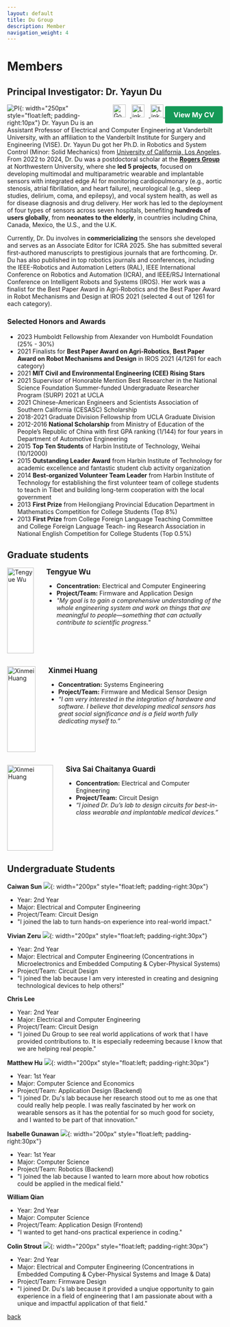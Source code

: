 ```yaml
---
layout: default
title: Du Group 
description: Member
navigation_weight: 4
---
```


# Members


## Principal Investigator: Dr. Yayun Du 
<div style="float: right; margin-left: 15px;">
<a href="https://scholar.google.com/citations?user=LPwbf4kAAAAJ&hl=en" target="_blank">
    <img src="google-scholar-logo.png" alt="Google Scholar" style="width:30px; margin-right: 10px;">
</a>
<a href="https://www.linkedin.com/in/yayun-du/" target="_blank">
    <img src="linkedin-logo.png" alt="LinkedIn" style="width:30px; margin-right: 10px;">
</a>
<a href="https://engineering.vanderbilt.edu/bio/?pid=yayun-du" target="_blank">
    <img src="link-logo.png" alt="Link" style="width:30px;">
</a>

<a href="Yayun_Du_CV_updated.pdf" target="_blank" style="font-size: 1rem; font-weight: bold; color: #ffffff; background-color: #159957; padding: 10px 20px; border-radius: 3px; text-decoration: none; display: inline-block;">
    View My CV
</a>
</div>



![PI](Yayun_portrait.jpg){: width="250px" style="float:left; padding-right:10px"} 
Dr. Yayun Du is an Assistant Professor of Electrical and Computer Engineering at Vanderbilt University, with an affiliation to the Vanderbilt Institute for Surgery and Engineering (VISE). Dr. Yayun Du got her Ph.D. in Robotics and System Control (Minor: Solid Mechanics) from [University of California, Los Angeles](https://structures.computer/). From 2022 to 2024, Dr. Du was a postdoctoral scholar at the [**Rogers Group**](https://rogersgroup.northwestern.edu/) at Northwestern University, where she **led 5 projects**, focused on developing multimodal and multiparametric wearable and implantable sensors with integrated edge AI for monitoring cardiopulmonary (e.g., aortic stenosis, atrial fibrillation, and heart failure), neurological (e.g., sleep studies, delirium, coma, and epilepsy), and vocal system health, as well as for disease diagnosis and drug delivery. Her work has led to the deployment of four types of sensors across seven hospitals, benefiting **hundreds of users globally**, from **neonates to the elderly**, in countries including China, Canada, Mexico, the U.S., and the U.K.

Currently, Dr. Du involves in **commericializing** the sensors she developed and serves as an Associate Editor for ICRA 2025. She has submitted several first-authored manuscripts to prestigious journals that are forthcoming. Dr. Du has also published in top robotics journals and conferences, including the IEEE-Robotics and Automation Letters (RAL), IEEE International Conference on Robotics and Automation (ICRA), and IEEE/RSJ International Conference on Intelligent Robots and Systems (IROS). Her work was a finalist for the Best Paper Award in Agri-Robotics and the Best Paper Award in Robot Mechanisms and Design at IROS 2021 (selected 4 out of 1261 for each category). 

### Selected Honors and Awards
* 2023 Humboldt Fellowship from Alexander von Humboldt Foundation (25% - 30%) 
* 2021 Finalists for **Best Paper Award on Agri-Robotics**, **Best Paper Award on Robot Mechanisms and Design** in IROS 2021 (4/1261 for each category)
* 2021 **MIT Civil and Environmental Engineering (CEE) Rising Stars**
* 2021 Supervisor of Honorable Mention Best Researcher in the National Science Foundation Summer-funded Undergraduate Researcher Program (SURP) 2021 at UCLA
* 2021 Chinese-American Engineers and Scientists Association of Southern California (CESASC) Scholarship
* 2018-2021 Graduate Division Fellowship from UCLA Graduate Division
* 2012-2016 **National Scholarship** from Ministry of Education of the People’s Republic of China with first GPA
ranking (1/144) for four years in Department of Automotive Engineering
* 2015 **Top Ten Students** of Harbin Institute of Technology, Weihai (10/12000)
* 2015 **Outstanding Leader Award** from Harbin Institute of Technology for academic excellence and fantastic student club activity organization 
* 2014 **Best-organized Volunteer Team Leader** from Harbin Institute of Technology for establishing the first volunteer team of college students to teach in Tibet and building long-term cooperation with the local government
* 2013 **First Prize** from Heilongjiang Provincial Education Department in Mathematics Competition for
College Students (Top 8%)
* 2013 **First Prize** from College Foreign Language Teaching Committee and College Foreign Language Teach-
ing Research Association in National English Competition for College Students (Top 0.5%)

## Graduate students
<div style="display: flex; align-items: flex-start; gap: 30px; margin-bottom: 30px;">
  <div style="width: 200px; height: 200px; background-color: white; display: flex; justify-content: center; align-items: center; overflow: hidden;">
    <img src="tengyue-wu.jpg" alt="Tengyue Wu" style="width: 100%; height: 100%; object-fit: cover;" />
  </div>

  <div>
    <div style="font-weight: bold; font-size: 1.2em;">Tengyue Wu</div>
    <ul>
        <li><strong>Concentration:</strong> Electrical and Computer Engineering</li>
        <li><strong>Project/Team:</strong> Firmware and Application Design</li>
        <li><em>"My goal is to gain a comprehensive understanding of the whole engineering system and work on things that are meaningful to people—something that can actually contribute to scientific progress."</em></li>
    </ul>
  </div>
</div>

<div style="display: flex; align-items: flex-start; gap: 30px; margin-bottom: 30px;">
  <div style="width: 200px; height: 200px; background-color: white; display: flex; justify-content: center; align-items: center; overflow: hidden;">
    <img src="xinmei-huang.jpeg" alt="Xinmei Huang" style="width: 100%; height: 100%; object-fit: cover;" />
  </div>

  <div>
    <div style="font-weight: bold; font-size: 1.2em;">Xinmei Huang</div>
    <ul>
        <li><strong>Concentration:</strong> Systems Engineering</li>
        <li><strong>Project/Team:</strong> Firmware and Medical Sensor Design</li>
        <li><em>“I am very interested in the integration of hardware and software. I believe that developing medical sensors has great social significance and is a field worth fully dedicating myself to.”</em></li>
    </ul>
  </div>
</div>

<div style="display: flex; align-items: flex-start; gap: 30px; margin-bottom: 30px;">
  <div style="width: 200px; height: 200px; background-color: white; display: flex; justify-content: center; align-items: center; overflow: hidden;">
    <img src="siva-sai_chaitanya_gudari.jpg" alt="Xinmei Huang" style="width: 100%; height: 100%; object-fit: cover;" />
  </div>

  <div>
    <div style="font-weight: bold; font-size: 1.2em;">Siva Sai Chaitanya Guardi</div>
    <ul>
        <li><strong>Concentration:</strong> Electrical and Computer Engineering</li>
        <li><strong>Project/Team:</strong> Circuit Design</li>
        <li><em>“I joined Dr. Du’s lab to design circuits for best-in-class wearable and implantable medical devices.”</em></li>
    </ul>
  </div>
</div>

## Undergraduate Students
**Caiwan Sun**
![](caiwan-sun.jpg){: width="200px" style="float:left; padding-right:30px"} 
* Year: 2nd Year
* Major: Electrical and Computer Engineering
* Project/Team: Circuit Design
* "I joined the lab to turn hands-on experience into real-world impact."

**Vivian Zeru**
![](vivian-zeru.jpeg){: width="200px" style="float:left; padding-right:30px"} 
* Year: 2nd Year
* Major: Electrical and Computer Engineering (Concentrations in Microelectronics and Embedded Computing & Cyber-Physical Systems)
* Project/Team: Circuit Design
* "I joined the lab because I am very interested in creating and designing technological devices to help others!"

**Chris Lee**
* Year: 2nd Year
* Major: Electrical and Computer Engineering
* Project/Team: Circuit Design
* "I joined Du Group to see real world applications of work that I have provided contributions to. It is especially redeeming because I know that we are helping real people."

**Matthew Hu**
![](matthew-hu.jpeg){: width="200px" style="float:left; padding-right:30px"} 
* Year: 1st Year
* Major: Computer Science and Economics
* Project/Team: Application Design (Backend)
* "I joined Dr. Du's lab because her research stood out to me as one that could really help people. I was really fascinated by her work on wearable sensors as it has the potential for so much good for society, and I wanted to be part of that innovation."

**Isabelle Gunawan**
![](isabelle-gunawan.jpg){: width="200px" style="float:left; padding-right:30px"} 
* Year: 1st Year
* Major: Computer Science
* Project/Team: Robotics (Backend)
* "I joined the lab because I wanted to learn more about how robotics could be applied in the medical field."

**William Qian**
* Year: 2nd Year
* Major: Computer Science
* Project/Team: Application Design (Frontend)
* "I wanted to get hand-ons practical experience in coding."

**Colin Strout**
![](colin.j.strout-upda.jpg){: width="200px" style="float:left; padding-right:30px"} 
* Year: 2nd Year
* Major: Electrical and Computer Engineering (Concentrations in Embedded Computing & Cyber-Physical Systems and Image & Data)
* Project/Team: Firmware Design
* "I joined Dr. Du's lab because it provided a unqiue opportunity to gain experience in a field of engineering that I am passionate about with a unique and impactful application of that field."


[back](./)



